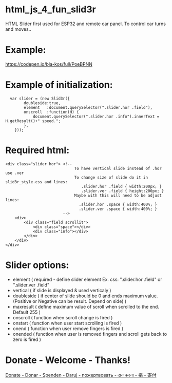 # html_js_4_fun_slid3r
HTML Slider first used for ESP32 and remote car panel. To control car turns and moves.. 


# Example:
https://codepen.io/bla-kos/full/PoeBPNN

# Example of initialization:
```
  var slider = (new Slid3r({
        doubleside:true,
        element   :document.querySelector(".slider.hor .field"),
        onscroll  :function(H) {
            document.querySelector(".slider.hor .info").innerText = H.getResult()+" speed.";
        },
    }));
```

# Required html:
```
<div class="slider hor"> <!-- 
                              To have vertical slide instead of .hor use .ver 
                              To change size of slide do it in slid3r_style.css and lines:
                                 .slider.hor .field { width:200px; } 
                                 .slider.ver .field { height:200px; }
                              Maybe with this will need to be adjust lines:
                                .slider.hor .space { width:400%; }
                                .slider.ver .space { width:400%; }
                         -->
    <div>
        <div class="field scrollit">
            <div class="space"></div>
            <div class="info"></div>
        </div>
    </div>
</div>
```

# Slider options:
  - element        ( required - define slider element Ex. css: ".slider.hor .field"   or   ".slider.ver .field"
  - vertical   ( if slide is displayed & used verticaly )
  - doubleside ( if center of slide should be 0 and ends maximum value. (Positive or Negative can be result. Depend on side) )
  - maxresult  ( define maximum value of scroll when scrolled to the end. Default 255 )
  - onscroll   ( function when scroll change is fired )
  - onstart    ( function when user start scrolling is fired )
  - onend      ( function when user remove fingers is fired )
  - onended    ( function when user is removed fingers and scroll gets back to zero is fired )

# Donate - Welcome - Thanks!
<a href="https://www.paypal.com/donate/?hosted_button_id=QGRYL4SL5N4FE"> Donate - Donar - Spenden - Daruj - пожертвовать - दान करना - 捐 - 寄付</a>
